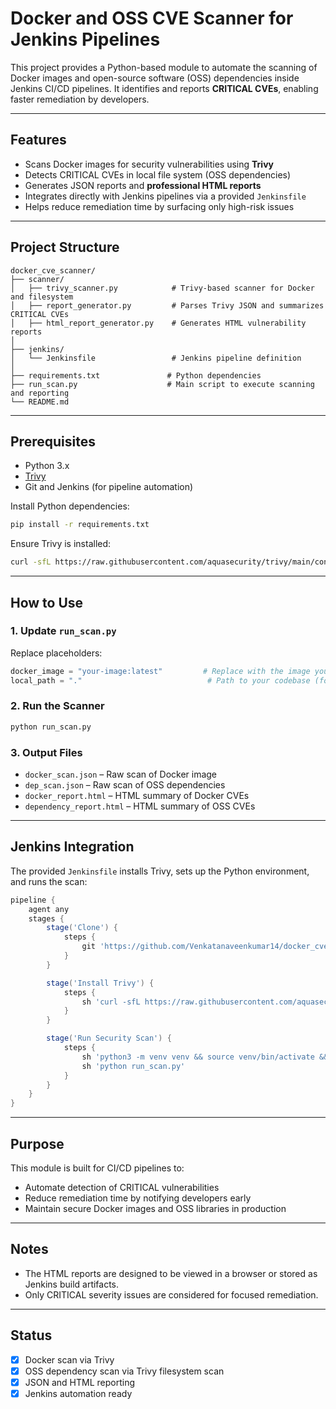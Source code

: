 # Docker and OSS CVE Scanner for Jenkins Pipelines

This project provides a Python-based module to automate the scanning of Docker images and open-source software (OSS) dependencies inside Jenkins CI/CD pipelines. It identifies and reports **CRITICAL CVEs**, enabling faster remediation by developers.

---

##  Features

- Scans Docker images for security vulnerabilities using **Trivy**
- Detects CRITICAL CVEs in local file system (OSS dependencies)
- Generates JSON reports and **professional HTML reports**
- Integrates directly with Jenkins pipelines via a provided `Jenkinsfile`
- Helps reduce remediation time by surfacing only high-risk issues

---

##  Project Structure

```
docker_cve_scanner/
├── scanner/
│   ├── trivy_scanner.py            # Trivy-based scanner for Docker and filesystem
│   ├── report_generator.py         # Parses Trivy JSON and summarizes CRITICAL CVEs
│   ├── html_report_generator.py    # Generates HTML vulnerability reports
│
├── jenkins/
│   └── Jenkinsfile                 # Jenkins pipeline definition
│
├── requirements.txt               # Python dependencies
├── run_scan.py                    # Main script to execute scanning and reporting
└── README.md
```

---

##  Prerequisites

- Python 3.x
- [Trivy](https://github.com/aquasecurity/trivy)
- Git and Jenkins (for pipeline automation)

Install Python dependencies:
```bash
pip install -r requirements.txt
```

Ensure Trivy is installed:
```bash
curl -sfL https://raw.githubusercontent.com/aquasecurity/trivy/main/contrib/install.sh | sh -s -- -b /usr/local/bin
```

---

##  How to Use

### 1. Update `run_scan.py`

Replace placeholders:
```python
docker_image = "your-image:latest"         # Replace with the image you want to scan
local_path = "."                            # Path to your codebase (for OSS scan)
```

### 2. Run the Scanner

```bash
python run_scan.py
```

### 3. Output Files

- `docker_scan.json` – Raw scan of Docker image
- `dep_scan.json` – Raw scan of OSS dependencies
- `docker_report.html` – HTML summary of Docker CVEs
- `dependency_report.html` – HTML summary of OSS CVEs

---

##  Jenkins Integration

The provided `Jenkinsfile` installs Trivy, sets up the Python environment, and runs the scan:

```groovy
pipeline {
    agent any
    stages {
        stage('Clone') {
            steps {
                git 'https://github.com/Venkatanaveenkumar14/docker_cve_scanner_jenkins_files.git'
            }
        }

        stage('Install Trivy') {
            steps {
                sh 'curl -sfL https://raw.githubusercontent.com/aquasecurity/trivy/main/contrib/install.sh | sh -s -- -b /usr/local/bin'
            }
        }

        stage('Run Security Scan') {
            steps {
                sh 'python3 -m venv venv && source venv/bin/activate && pip install -r requirements.txt'
                sh 'python run_scan.py'
            }
        }
    }
}
```

---

##  Purpose

This module is built for CI/CD pipelines to:
- Automate detection of CRITICAL vulnerabilities
- Reduce remediation time by notifying developers early
- Maintain secure Docker images and OSS libraries in production

---

##  Notes

- The HTML reports are designed to be viewed in a browser or stored as Jenkins build artifacts.
- Only CRITICAL severity issues are considered for focused remediation.

---

##  Status

- [x] Docker scan via Trivy
- [x] OSS dependency scan via Trivy filesystem scan
- [x] JSON and HTML reporting
- [x] Jenkins automation ready
